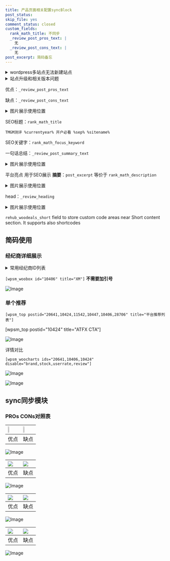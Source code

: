 ```yaml
---
title: 产品页面相关配置syncBlock
post_status: 
skip_file: yes
comment_status: closed
custom_fields:
  rank_math_title: 不同步
  _review_post_pros_text: |
    无
  _review_post_cons_text: |
    无
post_excerpt: 简码备忘
---
```

<details><summary>wordpress多站点无法新建站点</summary>

<li>和报错需要清理cookies一样的原因</li>
<li>wp-config.php里面<code>define( 'SUBDOMAIN_INSTALL', false );//子域名安装</code></li>
<li>新建子站点是用<code>define( 'SUBDOMAIN_INSTALL', true);//子域名安装</code> 完成以后，改成<code>false</code></li>
</details>

<details><summary>站点升级和相关版本问题</summary>

<p>wordpress：5.9.9
woocommerce：7.5.1
出现问题的地方：主题选项里面>><strong>Product layout >>compact style</strong></p>
<p>如何出现没有用过的字段 导致无法保存。先导出配置 然后进行修改，后面再次恢复即可。</p>
<p>出现部分字段无法显示时，需要返回默认布局后，对产品进行保存就好了。</p>
<p></p>
</details>

优点：`_review_post_pros_text`

缺点：`_review_post_cons_text`

<details><summary>图片展示使用位置</summary>

<img src="https://prod-files-secure.s3.us-west-2.amazonaws.com/39ed1227-6d7d-4570-be36-9ccd4a2c4241/f51d3d83-55d4-4bdf-9604-f37ec77ab556/Untitled.png?X-Amz-Algorithm=AWS4-HMAC-SHA256&X-Amz-Content-Sha256=UNSIGNED-PAYLOAD&X-Amz-Credential=ASIAZI2LB466U7FDYODE%2F20250429%2Fus-west-2%2Fs3%2Faws4_request&X-Amz-Date=20250429T045527Z&X-Amz-Expires=3600&X-Amz-Security-Token=IQoJb3JpZ2luX2VjEO3%2F%2F%2F%2F%2F%2F%2F%2F%2F%2FwEaCXVzLXdlc3QtMiJGMEQCIHMhASzYS%2BXkA%2Bh7ZSRDiPSj9pPqYS4gEP4q3QRyZPTkAiABG25SF2VSewyr6Lme0U4RtVDVkFnI72KRGeAzuaY4jSqIBAiG%2F%2F%2F%2F%2F%2F%2F%2F%2F%2F8BEAAaDDYzNzQyMzE4MzgwNSIMClw9Myov%2Fe0BzzaTKtwD0kYKofozCz2YPbgXdTYMJ1sSYJBrF9f66HBQ%2Fy2U4HbCkzlgMO4WYiwZITAg%2FQ8W4GDbFrb4OzVWZkwMExRF%2BYf6gFXuvfyXxgYXYXNhShA%2B3EE4ET3WsWQv9l2zqF1HgzNA9SCzDXz37naDAwKD4mjBN3H6jmWsTK9B2lbi3iXWv%2FcLnkS8ile8kHsjgKepgnDeZp7Ojz9xPnNtF05apxkeM3RzJY2lwXjXtqHHgmAoxxpd6BC0Axrf%2Bod%2BwlJ57qDN2q341VZReJIzSTFKC26rXXDQSrr7iZj0i0wX3oGWGlsuw6IqDETBwOrKojRuXwDCmHHh2hvMSlwS6pMCw7j9oCSNzurpFas7R5YDH2Y7GlOfQAEfzhFXSs%2Fb4OErXS0fuLbIH79zVWUHQRVRl%2FWEBI6muMld0RTes43RJjiMzIqXHmiPqX%2FSYCcv26unVggoOH7vbzjz8tPDfbMp4OaenUz2Mw3mzSG2DypBtIOr2gw561psSnk%2BeqQsybkOfvnOUf0rsTWv%2FJQ%2F1mxQnjChf69LQH77fzOKfGb%2F3YwXQT9cA1PhiapSa0rqRvFtESunN16a%2B6DqLShpNCrB1RKIIg79qAl4ekOWR5XCbdBXkDps1wlYRcSK%2FE4w7LPBwAY6pgF%2Ffeo1D1AEWIr8OD4XdLkST%2Bo9mX344nznObotzAXu9TA4mfSXtFjVSxNSr6OWaUThvRL07FlIOGKrPDcXkwUGsXXEklgG51emYP6cH0TS93VnP%2BT6X973HLuvtRxj4ssx3x3MRB6vTJC3OHNQhqiehJT2DyFxQvvJz2BwdA9gy%2B4kP0%2BwyvA52kKRJ0ssGwd2e06PiM%2FzV%2BHxEN2xfq8ywMPfoASc&X-Amz-Signature=8e4536408978e767aebff6bf67278810db9094d10724000646961d1ec7467033&X-Amz-SignedHeaders=host&x-id=GetObject" alt="Image">
</details>

SEO标题：`rank_math_title`

`TMGM测评 %currentyear% 开户必看 %sep% %sitename%`

SEO关键字：`rank_math_focus_keyword`

一句话总结：`_review_post_summary_text`

<details><summary>图片展示使用位置</summary>

<img src="https://prod-files-secure.s3.us-west-2.amazonaws.com/39ed1227-6d7d-4570-be36-9ccd4a2c4241/4b96a922-296c-4f4e-8630-d1c870cbce01/Untitled.png?X-Amz-Algorithm=AWS4-HMAC-SHA256&X-Amz-Content-Sha256=UNSIGNED-PAYLOAD&X-Amz-Credential=ASIAZI2LB466YMRFSXVQ%2F20250429%2Fus-west-2%2Fs3%2Faws4_request&X-Amz-Date=20250429T045528Z&X-Amz-Expires=3600&X-Amz-Security-Token=IQoJb3JpZ2luX2VjEO3%2F%2F%2F%2F%2F%2F%2F%2F%2F%2FwEaCXVzLXdlc3QtMiJIMEYCIQDV9FJx6Yu%2FnZF6BFFNvLKPx41dPc%2Ffvg4xSIKCxBjlzwIhAINN8Cq5sYyjUHAW0xKvyb2lP8vqWEddBrSsWD8qa%2BxzKogECIb%2F%2F%2F%2F%2F%2F%2F%2F%2F%2FwEQABoMNjM3NDIzMTgzODA1IgzMSV1ShSrx1rvVjuQq3ANc%2B8BFuo%2FYt8541KYmgF711VSiAB10k9UzdyYLy%2BlXoXEsNkHxxe3dDglVnZqszuL4qRS0LiRLC7G6YKe%2FKEsWFLtBQOOtlV2B%2FPQ%2FYQ%2B800gwYe%2BB5ZFECbJxCMgQNlp5z7uYiJq%2F7GlKE2TcHvhwGxAqxYrlekKhMrZTJJecGIzxqHLeO%2BGkTIaPKXZPoHyn2Pb6OZSF5Wr94AHRoOlqP6fJ2SRfyzfiocvporFO%2FxQppUVZ%2FywzoVeNvcJGzVWG1Y6dfaPUz2ii0SSOgkMs2HdELfv0TYyZCaUDkpbe62XvKQVB15BH18Y6B3QoepRYer2yFkP%2FuIw5yWEr8Tr32MzW09vdmshkXhR%2FUeVnChOur3tLsWaYyLCtVijnOne9JchKh9dZUdQSWqCSB2ZiV3RFP7WIPLwH4oqhtIQIxKr5%2Bo3gcWdmTMvf%2FNfIkZzfse5FNFKI6jXPAizZRs4KFLpoMW3Q75jm97JN17M95r0s7mNbQjoohUohXfBu5v775%2BhzmH%2BnTAZOA8X%2FPz0kBTDXdfKjDC6DZBl%2B4nn2fEvXC9%2FRnrNjBB2ju8Obom67HFwSwSB2nehCqxLDNuYgOLDRD8JaUbzpHy%2BkDE%2BFm3lPm6DTDkpiV%2ByeUDDWs8HABjqkAfSGh0Q0FW08drTU3EKyynL3wb8Zcdjd0SgUkh1rQoFplpKTkjORDv%2BdU5OidFc9%2FIdGUyYWn9W8wFaxKGmmHt1CwfeYhzBzClAWPmIlPTT%2BrbRoZkclmht3SYEHpxpNOCviMZ218T6%2FtgJvXlpl7ANfgR%2BmDP2LHhv4ZJdFM4xhSbMSMS%2FsB2oqG2Xk4%2F3QF3YmhaMc0gxLowo0YwEucLM%2BnTq5&X-Amz-Signature=4459ea87f2968c0a0fa5aee98934c8dea856b264342965d2f050008a931cd193&X-Amz-SignedHeaders=host&x-id=GetObject" alt="Image">
</details>

平台亮点 用于SEO展示 **摘要**：`post_excerpt`  等价于 `rank_math_description`

<details><summary>图片展示使用位置</summary>

<img src="https://prod-files-secure.s3.us-west-2.amazonaws.com/39ed1227-6d7d-4570-be36-9ccd4a2c4241/1ee11f63-b60a-4dfe-a7a7-d58ff23b5d88/Untitled.png?X-Amz-Algorithm=AWS4-HMAC-SHA256&X-Amz-Content-Sha256=UNSIGNED-PAYLOAD&X-Amz-Credential=ASIAZI2LB466URFUKE3G%2F20250429%2Fus-west-2%2Fs3%2Faws4_request&X-Amz-Date=20250429T045528Z&X-Amz-Expires=3600&X-Amz-Security-Token=IQoJb3JpZ2luX2VjEO3%2F%2F%2F%2F%2F%2F%2F%2F%2F%2FwEaCXVzLXdlc3QtMiJIMEYCIQD78TBMTiWvxoKE8b9b05OC6IUOd4J4s8UhICtBJWEHBwIhAJr1eehtMqsEjjlLvGg11mt0OfRoNglbs5jFV6EZCXvnKogECIb%2F%2F%2F%2F%2F%2F%2F%2F%2F%2FwEQABoMNjM3NDIzMTgzODA1Igx3IcDEpg%2BiOviT0I4q3AO2cUTHBvXd1pcTDSj6Tb21pu1o2yQ%2FJ%2B7nPvs8x2bAHL%2FgM%2FUyo4zf%2FWLciTPDhunXSGhE9ZnXxsmgSz3C8WsmG7u%2Bcl%2FrOB3PVqeEGYIQfMVuMm%2FYjFjF%2FCsVAKLyRJFt1FAPeJlj%2F29Fq9Pnt57nFF1GVdulgLSSOsPRP1VyR3KQsqG2kL6UDI7QHBDMUddseHSLAf%2FOFVKL3xd44YbtrtOb3Uo12ICKr%2FxfsLhTqjH5ZEh3UwmoyVa1V8UPwPDitlfYldZAXH0B7ewQN%2B%2BCL99cPZDfKLYKT6MUi9uGQZb7GSas9NyjGC20hLRs1JzaEF%2FquW0VByvSZcQPURGO4dBi%2BbSRuUQMRnwIfL2c2kEd1LRlzz3Vcm6GRoo7tBCG3oKIU8Ka%2BP9tnzvcGQVvnIBAXOfQTUz0lKdx6TBJMBRQXTlPEe3nwZf8tKLWw74fNAOdeJ%2B8J0NsaLHxSTTiH4APKOtjTAR8Aw7kM2HRcrZLA3pMrr1WBTxx24clq1ITSzKmGfZ76BUlVfcMcp4IjgeWl1wGrC5iZMRW%2BgAgmZMl15Pp33w1%2FIJiY6rMA39IAg0MgROyuTTM62YfKLO%2BskZcZKIjoRh0qbXqfztt0PJa27rytgi%2B2y9EJzDBtMHABjqkAYNgmhAg87bT7IK%2B2R7%2BZamgdMU5QF%2FYz7nurxfLHSU4ppwme1ZzKKJrWaBGV8%2FUzxZBCw0TrxEtGhcHA7uLF1%2BiqvUFHXaDppiW3bZqeTWH1%2FEG0gCHeh5IGh15vtItBlJEJhyy6TB9LhZgscVEiR9uvwE1TQ9l9aZfuoCFBO8iSeYucq57XrqIpxihbacR15Pun9klW%2B%2FsjNRK8%2F13wdwOTvzb&X-Amz-Signature=e603fc86f7e59210b45ddd81f659829cde30ac4e19f292bd6deb81734f2a126e&X-Amz-SignedHeaders=host&x-id=GetObject" alt="Image">
<img src="https://prod-files-secure.s3.us-west-2.amazonaws.com/39ed1227-6d7d-4570-be36-9ccd4a2c4241/ad4118b5-78d8-4fbe-801e-3b29b5d99c01/Untitled.png?X-Amz-Algorithm=AWS4-HMAC-SHA256&X-Amz-Content-Sha256=UNSIGNED-PAYLOAD&X-Amz-Credential=ASIAZI2LB466URFUKE3G%2F20250429%2Fus-west-2%2Fs3%2Faws4_request&X-Amz-Date=20250429T045528Z&X-Amz-Expires=3600&X-Amz-Security-Token=IQoJb3JpZ2luX2VjEO3%2F%2F%2F%2F%2F%2F%2F%2F%2F%2FwEaCXVzLXdlc3QtMiJIMEYCIQD78TBMTiWvxoKE8b9b05OC6IUOd4J4s8UhICtBJWEHBwIhAJr1eehtMqsEjjlLvGg11mt0OfRoNglbs5jFV6EZCXvnKogECIb%2F%2F%2F%2F%2F%2F%2F%2F%2F%2FwEQABoMNjM3NDIzMTgzODA1Igx3IcDEpg%2BiOviT0I4q3AO2cUTHBvXd1pcTDSj6Tb21pu1o2yQ%2FJ%2B7nPvs8x2bAHL%2FgM%2FUyo4zf%2FWLciTPDhunXSGhE9ZnXxsmgSz3C8WsmG7u%2Bcl%2FrOB3PVqeEGYIQfMVuMm%2FYjFjF%2FCsVAKLyRJFt1FAPeJlj%2F29Fq9Pnt57nFF1GVdulgLSSOsPRP1VyR3KQsqG2kL6UDI7QHBDMUddseHSLAf%2FOFVKL3xd44YbtrtOb3Uo12ICKr%2FxfsLhTqjH5ZEh3UwmoyVa1V8UPwPDitlfYldZAXH0B7ewQN%2B%2BCL99cPZDfKLYKT6MUi9uGQZb7GSas9NyjGC20hLRs1JzaEF%2FquW0VByvSZcQPURGO4dBi%2BbSRuUQMRnwIfL2c2kEd1LRlzz3Vcm6GRoo7tBCG3oKIU8Ka%2BP9tnzvcGQVvnIBAXOfQTUz0lKdx6TBJMBRQXTlPEe3nwZf8tKLWw74fNAOdeJ%2B8J0NsaLHxSTTiH4APKOtjTAR8Aw7kM2HRcrZLA3pMrr1WBTxx24clq1ITSzKmGfZ76BUlVfcMcp4IjgeWl1wGrC5iZMRW%2BgAgmZMl15Pp33w1%2FIJiY6rMA39IAg0MgROyuTTM62YfKLO%2BskZcZKIjoRh0qbXqfztt0PJa27rytgi%2B2y9EJzDBtMHABjqkAYNgmhAg87bT7IK%2B2R7%2BZamgdMU5QF%2FYz7nurxfLHSU4ppwme1ZzKKJrWaBGV8%2FUzxZBCw0TrxEtGhcHA7uLF1%2BiqvUFHXaDppiW3bZqeTWH1%2FEG0gCHeh5IGh15vtItBlJEJhyy6TB9LhZgscVEiR9uvwE1TQ9l9aZfuoCFBO8iSeYucq57XrqIpxihbacR15Pun9klW%2B%2FsjNRK8%2F13wdwOTvzb&X-Amz-Signature=cf5eba594ccf9ba7a73c1b57644b85ec5d39b1adeb9f3f59f6a36c64b60a17a3&X-Amz-SignedHeaders=host&x-id=GetObject" alt="Image">
<img src="https://prod-files-secure.s3.us-west-2.amazonaws.com/39ed1227-6d7d-4570-be36-9ccd4a2c4241/a38cf7c9-a79c-4b64-9e94-13589fe0758b/Untitled.png?X-Amz-Algorithm=AWS4-HMAC-SHA256&X-Amz-Content-Sha256=UNSIGNED-PAYLOAD&X-Amz-Credential=ASIAZI2LB466URFUKE3G%2F20250429%2Fus-west-2%2Fs3%2Faws4_request&X-Amz-Date=20250429T045528Z&X-Amz-Expires=3600&X-Amz-Security-Token=IQoJb3JpZ2luX2VjEO3%2F%2F%2F%2F%2F%2F%2F%2F%2F%2FwEaCXVzLXdlc3QtMiJIMEYCIQD78TBMTiWvxoKE8b9b05OC6IUOd4J4s8UhICtBJWEHBwIhAJr1eehtMqsEjjlLvGg11mt0OfRoNglbs5jFV6EZCXvnKogECIb%2F%2F%2F%2F%2F%2F%2F%2F%2F%2FwEQABoMNjM3NDIzMTgzODA1Igx3IcDEpg%2BiOviT0I4q3AO2cUTHBvXd1pcTDSj6Tb21pu1o2yQ%2FJ%2B7nPvs8x2bAHL%2FgM%2FUyo4zf%2FWLciTPDhunXSGhE9ZnXxsmgSz3C8WsmG7u%2Bcl%2FrOB3PVqeEGYIQfMVuMm%2FYjFjF%2FCsVAKLyRJFt1FAPeJlj%2F29Fq9Pnt57nFF1GVdulgLSSOsPRP1VyR3KQsqG2kL6UDI7QHBDMUddseHSLAf%2FOFVKL3xd44YbtrtOb3Uo12ICKr%2FxfsLhTqjH5ZEh3UwmoyVa1V8UPwPDitlfYldZAXH0B7ewQN%2B%2BCL99cPZDfKLYKT6MUi9uGQZb7GSas9NyjGC20hLRs1JzaEF%2FquW0VByvSZcQPURGO4dBi%2BbSRuUQMRnwIfL2c2kEd1LRlzz3Vcm6GRoo7tBCG3oKIU8Ka%2BP9tnzvcGQVvnIBAXOfQTUz0lKdx6TBJMBRQXTlPEe3nwZf8tKLWw74fNAOdeJ%2B8J0NsaLHxSTTiH4APKOtjTAR8Aw7kM2HRcrZLA3pMrr1WBTxx24clq1ITSzKmGfZ76BUlVfcMcp4IjgeWl1wGrC5iZMRW%2BgAgmZMl15Pp33w1%2FIJiY6rMA39IAg0MgROyuTTM62YfKLO%2BskZcZKIjoRh0qbXqfztt0PJa27rytgi%2B2y9EJzDBtMHABjqkAYNgmhAg87bT7IK%2B2R7%2BZamgdMU5QF%2FYz7nurxfLHSU4ppwme1ZzKKJrWaBGV8%2FUzxZBCw0TrxEtGhcHA7uLF1%2BiqvUFHXaDppiW3bZqeTWH1%2FEG0gCHeh5IGh15vtItBlJEJhyy6TB9LhZgscVEiR9uvwE1TQ9l9aZfuoCFBO8iSeYucq57XrqIpxihbacR15Pun9klW%2B%2FsjNRK8%2F13wdwOTvzb&X-Amz-Signature=a47d2c875846964b096ba3c881b7909c9ea68dd8737c1f59b8b9116140601678&X-Amz-SignedHeaders=host&x-id=GetObject" alt="Image">
<img src="https://prod-files-secure.s3.us-west-2.amazonaws.com/39ed1227-6d7d-4570-be36-9ccd4a2c4241/7da6fc1e-d2ac-42ae-8c75-cb5749aa18f6/Untitled.png?X-Amz-Algorithm=AWS4-HMAC-SHA256&X-Amz-Content-Sha256=UNSIGNED-PAYLOAD&X-Amz-Credential=ASIAZI2LB466URFUKE3G%2F20250429%2Fus-west-2%2Fs3%2Faws4_request&X-Amz-Date=20250429T045528Z&X-Amz-Expires=3600&X-Amz-Security-Token=IQoJb3JpZ2luX2VjEO3%2F%2F%2F%2F%2F%2F%2F%2F%2F%2FwEaCXVzLXdlc3QtMiJIMEYCIQD78TBMTiWvxoKE8b9b05OC6IUOd4J4s8UhICtBJWEHBwIhAJr1eehtMqsEjjlLvGg11mt0OfRoNglbs5jFV6EZCXvnKogECIb%2F%2F%2F%2F%2F%2F%2F%2F%2F%2FwEQABoMNjM3NDIzMTgzODA1Igx3IcDEpg%2BiOviT0I4q3AO2cUTHBvXd1pcTDSj6Tb21pu1o2yQ%2FJ%2B7nPvs8x2bAHL%2FgM%2FUyo4zf%2FWLciTPDhunXSGhE9ZnXxsmgSz3C8WsmG7u%2Bcl%2FrOB3PVqeEGYIQfMVuMm%2FYjFjF%2FCsVAKLyRJFt1FAPeJlj%2F29Fq9Pnt57nFF1GVdulgLSSOsPRP1VyR3KQsqG2kL6UDI7QHBDMUddseHSLAf%2FOFVKL3xd44YbtrtOb3Uo12ICKr%2FxfsLhTqjH5ZEh3UwmoyVa1V8UPwPDitlfYldZAXH0B7ewQN%2B%2BCL99cPZDfKLYKT6MUi9uGQZb7GSas9NyjGC20hLRs1JzaEF%2FquW0VByvSZcQPURGO4dBi%2BbSRuUQMRnwIfL2c2kEd1LRlzz3Vcm6GRoo7tBCG3oKIU8Ka%2BP9tnzvcGQVvnIBAXOfQTUz0lKdx6TBJMBRQXTlPEe3nwZf8tKLWw74fNAOdeJ%2B8J0NsaLHxSTTiH4APKOtjTAR8Aw7kM2HRcrZLA3pMrr1WBTxx24clq1ITSzKmGfZ76BUlVfcMcp4IjgeWl1wGrC5iZMRW%2BgAgmZMl15Pp33w1%2FIJiY6rMA39IAg0MgROyuTTM62YfKLO%2BskZcZKIjoRh0qbXqfztt0PJa27rytgi%2B2y9EJzDBtMHABjqkAYNgmhAg87bT7IK%2B2R7%2BZamgdMU5QF%2FYz7nurxfLHSU4ppwme1ZzKKJrWaBGV8%2FUzxZBCw0TrxEtGhcHA7uLF1%2BiqvUFHXaDppiW3bZqeTWH1%2FEG0gCHeh5IGh15vtItBlJEJhyy6TB9LhZgscVEiR9uvwE1TQ9l9aZfuoCFBO8iSeYucq57XrqIpxihbacR15Pun9klW%2B%2FsjNRK8%2F13wdwOTvzb&X-Amz-Signature=cd39f07af9a3b134823404dacd8621499135488318d7b6007560f66f22d115d2&X-Amz-SignedHeaders=host&x-id=GetObject" alt="Image">
<img src="https://prod-files-secure.s3.us-west-2.amazonaws.com/39ed1227-6d7d-4570-be36-9ccd4a2c4241/7e97f40a-eaee-47f5-b2f9-475f96808fa7/Untitled.png?X-Amz-Algorithm=AWS4-HMAC-SHA256&X-Amz-Content-Sha256=UNSIGNED-PAYLOAD&X-Amz-Credential=ASIAZI2LB466URFUKE3G%2F20250429%2Fus-west-2%2Fs3%2Faws4_request&X-Amz-Date=20250429T045528Z&X-Amz-Expires=3600&X-Amz-Security-Token=IQoJb3JpZ2luX2VjEO3%2F%2F%2F%2F%2F%2F%2F%2F%2F%2FwEaCXVzLXdlc3QtMiJIMEYCIQD78TBMTiWvxoKE8b9b05OC6IUOd4J4s8UhICtBJWEHBwIhAJr1eehtMqsEjjlLvGg11mt0OfRoNglbs5jFV6EZCXvnKogECIb%2F%2F%2F%2F%2F%2F%2F%2F%2F%2FwEQABoMNjM3NDIzMTgzODA1Igx3IcDEpg%2BiOviT0I4q3AO2cUTHBvXd1pcTDSj6Tb21pu1o2yQ%2FJ%2B7nPvs8x2bAHL%2FgM%2FUyo4zf%2FWLciTPDhunXSGhE9ZnXxsmgSz3C8WsmG7u%2Bcl%2FrOB3PVqeEGYIQfMVuMm%2FYjFjF%2FCsVAKLyRJFt1FAPeJlj%2F29Fq9Pnt57nFF1GVdulgLSSOsPRP1VyR3KQsqG2kL6UDI7QHBDMUddseHSLAf%2FOFVKL3xd44YbtrtOb3Uo12ICKr%2FxfsLhTqjH5ZEh3UwmoyVa1V8UPwPDitlfYldZAXH0B7ewQN%2B%2BCL99cPZDfKLYKT6MUi9uGQZb7GSas9NyjGC20hLRs1JzaEF%2FquW0VByvSZcQPURGO4dBi%2BbSRuUQMRnwIfL2c2kEd1LRlzz3Vcm6GRoo7tBCG3oKIU8Ka%2BP9tnzvcGQVvnIBAXOfQTUz0lKdx6TBJMBRQXTlPEe3nwZf8tKLWw74fNAOdeJ%2B8J0NsaLHxSTTiH4APKOtjTAR8Aw7kM2HRcrZLA3pMrr1WBTxx24clq1ITSzKmGfZ76BUlVfcMcp4IjgeWl1wGrC5iZMRW%2BgAgmZMl15Pp33w1%2FIJiY6rMA39IAg0MgROyuTTM62YfKLO%2BskZcZKIjoRh0qbXqfztt0PJa27rytgi%2B2y9EJzDBtMHABjqkAYNgmhAg87bT7IK%2B2R7%2BZamgdMU5QF%2FYz7nurxfLHSU4ppwme1ZzKKJrWaBGV8%2FUzxZBCw0TrxEtGhcHA7uLF1%2BiqvUFHXaDppiW3bZqeTWH1%2FEG0gCHeh5IGh15vtItBlJEJhyy6TB9LhZgscVEiR9uvwE1TQ9l9aZfuoCFBO8iSeYucq57XrqIpxihbacR15Pun9klW%2B%2FsjNRK8%2F13wdwOTvzb&X-Amz-Signature=3bd352e2d3ce770605907a426ce8339e7d33a2d97abe4ebb73867be58ab1614e&X-Amz-SignedHeaders=host&x-id=GetObject" alt="Image">
</details>

head：`_review_heading`

<details><summary>图片展示使用位置</summary>

<img src="https://prod-files-secure.s3.us-west-2.amazonaws.com/39ed1227-6d7d-4570-be36-9ccd4a2c4241/3a4650ad-9887-415c-889a-edd51fa54f27/Untitled.png?X-Amz-Algorithm=AWS4-HMAC-SHA256&X-Amz-Content-Sha256=UNSIGNED-PAYLOAD&X-Amz-Credential=ASIAZI2LB466WW56VHID%2F20250429%2Fus-west-2%2Fs3%2Faws4_request&X-Amz-Date=20250429T045528Z&X-Amz-Expires=3600&X-Amz-Security-Token=IQoJb3JpZ2luX2VjEO3%2F%2F%2F%2F%2F%2F%2F%2F%2F%2FwEaCXVzLXdlc3QtMiJGMEQCIAcqEJfhs77qmPeY72cPcm%2F0R2ZSzM8l4LE1FIzkFXCmAiAVf8uTFVxux5F7d8nSXNL9fqKNpi9zcEhp3Ev0JKuUpiqIBAiG%2F%2F%2F%2F%2F%2F%2F%2F%2F%2F8BEAAaDDYzNzQyMzE4MzgwNSIMT30aEjMBxcMnpF%2BCKtwDMTUWxNi%2Fzkk%2BBWqOPGXvt4DhcCF3MG9aH5GuvVkpPb6KDEkb2F5wyTCaAdtTmp6hhf1S8%2BreHLZMmvkKB9LMENtqUkOv0VvyVf1ygtn35wARV15AE746GDbSTmDjVxfrQ15ag5UDo7%2BQ%2B1F9%2BONwjt0pvUq3RPAXSEgGAa%2BlQCNsv34wqFTx9I1iVQDaoJIjAEgY%2By0ltvVyg8qfOeeLBeKFvrS6AOsrBw%2BCKfAW%2FhezQAxE%2BvfniYuj%2BMdhGz7nKayGmxAo3J1V24Ow9IpbZRQl2iRpb%2FX0J1k17z1BrFx%2BlBXsdG8cJM4uO0k8GIlWtQ2AZBqZOIZI0fZ4lddrcvh7yTWRnjDsYd5z96BvUFNAzB6nuWS%2FPrTVCl5iUKvuTlTkquzmmv0SL33v0rWnsTmzbeGGh%2BiUHpNMmPq4i6rCLWu3tJWKtvVd2jRu9QPQZTMlhXvRDjK%2Bsl8KOKo%2FNi0l3BC8NCgsV3N%2FTgl2FFLYulbTQ2WqrP5h8hDhoeS3AV2Ga%2B5jrFgTsrbksdbCLSXV25PaA%2FSeSl2pRpfbN%2BjItoamrEhzqz8tj%2BtguGqln%2BEVTAlEwhCLwW2%2Fr3hmBv9vmc0gsbjfUtpLtpUZR2FLgrqG0L6GTwXfEYkwq7TBwAY6pgEqsJvtRv%2BXlV2fCWmecba67jhJfN0iisAmdCrc2ngpHFcvJpQYEXM8LlEg1ROIVajDWBKDpJ47kXRcBgC%2B1VXwHWdlm5GYBsCpLIb6hnWFFAQ3JKt1N1l9qmM%2FLsLfA5ZvUJSPnhtwgSEgJqhk%2B42pz9lChjRTs9lD9kYlbqgL6uwoy5qDHUEpIwkqHUCUdkdaxeyYkb6loZ7iOgwQ66OehgdHtCMg&X-Amz-Signature=0622c5412b1a2682cd78c03da63b8cbe2fa769224bbc96308020281b5809c353&X-Amz-SignedHeaders=host&x-id=GetObject" alt="Image">
</details>

`rehub_woodeals_short`	field to store custom code areas near Short content section. It supports also shortcodes



## 简码使用

### 经纪商详细展示

<details><summary>常用经纪商ID列表</summary>

<pre><code class="php">嘉盛 ===> 20641  [wpsm_woobox id="20641" title="嘉盛"]
易信easymarkets ===> 11542  [wpsm_woobox id="11542" title="易信easymarkets"]
ATFX外汇 ===> 10424  [wpsm_woobox id="10424" title="ATFX"]
XM ===> 10406  [wpsm_woobox id="10406" title="XM"]
TMGM ===> 29622  [wpsm_woobox id="29622" title="TMGM"]
HYCM ===> 10447  [wpsm_woobox id="10447" title="HYCM"]
fpmarkets澳福外汇 ===> 20639  [wpsm_woobox id="20639" title="fpmarkets澳福外汇"]</code></pre>
</details>

`[wpsm_woobox id="10406" title="XM"]` **不需要加引号**

![Image](https://prod-files-secure.s3.us-west-2.amazonaws.com/39ed1227-6d7d-4570-be36-9ccd4a2c4241/4f898f9d-0fa7-4e43-acd3-ac6bc7be575a/Untitled.png?X-Amz-Algorithm=AWS4-HMAC-SHA256&X-Amz-Content-Sha256=UNSIGNED-PAYLOAD&X-Amz-Credential=ASIAZI2LB4667P5OZSQS%2F20250429%2Fus-west-2%2Fs3%2Faws4_request&X-Amz-Date=20250429T045523Z&X-Amz-Expires=3600&X-Amz-Security-Token=IQoJb3JpZ2luX2VjEO3%2F%2F%2F%2F%2F%2F%2F%2F%2F%2FwEaCXVzLXdlc3QtMiJGMEQCIGYb5E6huyAOzKB9NMYb3lCtnBXoyQL4MVIZMYrscbbsAiA0ayEFt91u68YggtlOSNbvx6Me%2BfMINZ90Weu3x7ZHOSqIBAiG%2F%2F%2F%2F%2F%2F%2F%2F%2F%2F8BEAAaDDYzNzQyMzE4MzgwNSIM67u4b1cEa9B6mpeiKtwDeueW0UECROzIJJc0GWtrBHy%2BvJvNPZI7bRnGwNttUML3%2Fvzb4ygIPgm8GttrEqWDEAIdA2az0H%2B1nkQd05UPWbElFiX1B4KaukHPMbW1bjRJjDQEU5sfSLw09tNtV9mu5htz3ZmR19g5ZdqBjCqT%2BwUxGUuhE519aVOK%2FBXfuBBZmtM3zBDoKN7quC5iIfvTO%2B3neuVryUTzal5tTRAzeDCZQPixwY0jX1xNU4cI4AfeFwdpX%2BcWjFlAg06pwxnr6KaGmiYcVVXZEPVq9V5hcJGqGXE2KBeMl8ECzvaOyPeSHRYzbv4b3xZU7b0vmhKvKLu5wOwfFB%2B1CkotMfepjnNvF5Kh4uhPSlwNfahDpOEX0TGSP1KVgfLQEeqz%2Fkso59a6j%2F0pqxoIdFUNZ5zqlnr8KGCnLSufjnTGcz5COI80Uvvop6RpdW4Y66jqf8Vy7r%2FxLdfpMV%2FtyPj9AH5Qx6aVOE18wNEFuo3oFxvMQBkcBaRovFvdB28z9qPAgK%2Fnr25MGg5yHhbPBI0D5Tuki5znqQiaSpD9YusSxJlppVOravNuRByMj6diKloi3D9OuzuzDxPCdcCOednuhMi4fvTJEcz%2FmZTtawyF0%2B1CF4WMT8kTqe8XRCNZeakwrbTBwAY6pgHxv6qIwelzgqt8g7n7s7ZDf1WZUPz%2B6y%2Btk3nXL8zMOofVRH9%2FbKVFhrIwFGB%2Bt4og7%2B%2BWWvpsSb%2Bo5%2B0Whaq3ceXWGH0lL3amVmaHC0LfvdyubTGx4F50EF709qcshK9%2F%2F7BpggJ82GqH8%2B131JJxRszTM2lX%2FGktHzKTGvdqxaqj5%2BdiG8fSdQnJfmT%2BuGsdSJjFkWMhM4sNDBZdFmjhxLkdOxjs&X-Amz-Signature=c281f66db8b89a5ea325f74a2e7a1d50cf540d3bec007fb1a2a72f67f8164653&X-Amz-SignedHeaders=host&x-id=GetObject)

### 单个推荐
`[wpsm_top postid="20641,10424,11542,10447,10406,28706" title="平台推荐列表"]`

[wpsm_top postid="10424" title="ATFX CTA"]

![Image](https://prod-files-secure.s3.us-west-2.amazonaws.com/39ed1227-6d7d-4570-be36-9ccd4a2c4241/5ac620dc-51a8-48b6-b55d-91f47299193c/Untitled.png?X-Amz-Algorithm=AWS4-HMAC-SHA256&X-Amz-Content-Sha256=UNSIGNED-PAYLOAD&X-Amz-Credential=ASIAZI2LB4667P5OZSQS%2F20250429%2Fus-west-2%2Fs3%2Faws4_request&X-Amz-Date=20250429T045523Z&X-Amz-Expires=3600&X-Amz-Security-Token=IQoJb3JpZ2luX2VjEO3%2F%2F%2F%2F%2F%2F%2F%2F%2F%2FwEaCXVzLXdlc3QtMiJGMEQCIGYb5E6huyAOzKB9NMYb3lCtnBXoyQL4MVIZMYrscbbsAiA0ayEFt91u68YggtlOSNbvx6Me%2BfMINZ90Weu3x7ZHOSqIBAiG%2F%2F%2F%2F%2F%2F%2F%2F%2F%2F8BEAAaDDYzNzQyMzE4MzgwNSIM67u4b1cEa9B6mpeiKtwDeueW0UECROzIJJc0GWtrBHy%2BvJvNPZI7bRnGwNttUML3%2Fvzb4ygIPgm8GttrEqWDEAIdA2az0H%2B1nkQd05UPWbElFiX1B4KaukHPMbW1bjRJjDQEU5sfSLw09tNtV9mu5htz3ZmR19g5ZdqBjCqT%2BwUxGUuhE519aVOK%2FBXfuBBZmtM3zBDoKN7quC5iIfvTO%2B3neuVryUTzal5tTRAzeDCZQPixwY0jX1xNU4cI4AfeFwdpX%2BcWjFlAg06pwxnr6KaGmiYcVVXZEPVq9V5hcJGqGXE2KBeMl8ECzvaOyPeSHRYzbv4b3xZU7b0vmhKvKLu5wOwfFB%2B1CkotMfepjnNvF5Kh4uhPSlwNfahDpOEX0TGSP1KVgfLQEeqz%2Fkso59a6j%2F0pqxoIdFUNZ5zqlnr8KGCnLSufjnTGcz5COI80Uvvop6RpdW4Y66jqf8Vy7r%2FxLdfpMV%2FtyPj9AH5Qx6aVOE18wNEFuo3oFxvMQBkcBaRovFvdB28z9qPAgK%2Fnr25MGg5yHhbPBI0D5Tuki5znqQiaSpD9YusSxJlppVOravNuRByMj6diKloi3D9OuzuzDxPCdcCOednuhMi4fvTJEcz%2FmZTtawyF0%2B1CF4WMT8kTqe8XRCNZeakwrbTBwAY6pgHxv6qIwelzgqt8g7n7s7ZDf1WZUPz%2B6y%2Btk3nXL8zMOofVRH9%2FbKVFhrIwFGB%2Bt4og7%2B%2BWWvpsSb%2Bo5%2B0Whaq3ceXWGH0lL3amVmaHC0LfvdyubTGx4F50EF709qcshK9%2F%2F7BpggJ82GqH8%2B131JJxRszTM2lX%2FGktHzKTGvdqxaqj5%2BdiG8fSdQnJfmT%2BuGsdSJjFkWMhM4sNDBZdFmjhxLkdOxjs&X-Amz-Signature=874d96786e4ef7669933aeed5dafc9d32efe8b2381fcce0e47a803b0939f1b62&X-Amz-SignedHeaders=host&x-id=GetObject)

详情对比

`[wpsm_woocharts ids="20641,10406,10424" disable="brand,stock,userrate,review"]`

![Image](https://prod-files-secure.s3.us-west-2.amazonaws.com/39ed1227-6d7d-4570-be36-9ccd4a2c4241/bf3ba45f-b9f3-4295-8aef-b4a495fd25f4/Untitled.png?X-Amz-Algorithm=AWS4-HMAC-SHA256&X-Amz-Content-Sha256=UNSIGNED-PAYLOAD&X-Amz-Credential=ASIAZI2LB4667P5OZSQS%2F20250429%2Fus-west-2%2Fs3%2Faws4_request&X-Amz-Date=20250429T045523Z&X-Amz-Expires=3600&X-Amz-Security-Token=IQoJb3JpZ2luX2VjEO3%2F%2F%2F%2F%2F%2F%2F%2F%2F%2FwEaCXVzLXdlc3QtMiJGMEQCIGYb5E6huyAOzKB9NMYb3lCtnBXoyQL4MVIZMYrscbbsAiA0ayEFt91u68YggtlOSNbvx6Me%2BfMINZ90Weu3x7ZHOSqIBAiG%2F%2F%2F%2F%2F%2F%2F%2F%2F%2F8BEAAaDDYzNzQyMzE4MzgwNSIM67u4b1cEa9B6mpeiKtwDeueW0UECROzIJJc0GWtrBHy%2BvJvNPZI7bRnGwNttUML3%2Fvzb4ygIPgm8GttrEqWDEAIdA2az0H%2B1nkQd05UPWbElFiX1B4KaukHPMbW1bjRJjDQEU5sfSLw09tNtV9mu5htz3ZmR19g5ZdqBjCqT%2BwUxGUuhE519aVOK%2FBXfuBBZmtM3zBDoKN7quC5iIfvTO%2B3neuVryUTzal5tTRAzeDCZQPixwY0jX1xNU4cI4AfeFwdpX%2BcWjFlAg06pwxnr6KaGmiYcVVXZEPVq9V5hcJGqGXE2KBeMl8ECzvaOyPeSHRYzbv4b3xZU7b0vmhKvKLu5wOwfFB%2B1CkotMfepjnNvF5Kh4uhPSlwNfahDpOEX0TGSP1KVgfLQEeqz%2Fkso59a6j%2F0pqxoIdFUNZ5zqlnr8KGCnLSufjnTGcz5COI80Uvvop6RpdW4Y66jqf8Vy7r%2FxLdfpMV%2FtyPj9AH5Qx6aVOE18wNEFuo3oFxvMQBkcBaRovFvdB28z9qPAgK%2Fnr25MGg5yHhbPBI0D5Tuki5znqQiaSpD9YusSxJlppVOravNuRByMj6diKloi3D9OuzuzDxPCdcCOednuhMi4fvTJEcz%2FmZTtawyF0%2B1CF4WMT8kTqe8XRCNZeakwrbTBwAY6pgHxv6qIwelzgqt8g7n7s7ZDf1WZUPz%2B6y%2Btk3nXL8zMOofVRH9%2FbKVFhrIwFGB%2Bt4og7%2B%2BWWvpsSb%2Bo5%2B0Whaq3ceXWGH0lL3amVmaHC0LfvdyubTGx4F50EF709qcshK9%2F%2F7BpggJ82GqH8%2B131JJxRszTM2lX%2FGktHzKTGvdqxaqj5%2BdiG8fSdQnJfmT%2BuGsdSJjFkWMhM4sNDBZdFmjhxLkdOxjs&X-Amz-Signature=06468176cca1cfbe89b016a23b5cb48feee84b0a341fafe424eae41b20ad58cf&X-Amz-SignedHeaders=host&x-id=GetObject)

![Image](https://prod-files-secure.s3.us-west-2.amazonaws.com/39ed1227-6d7d-4570-be36-9ccd4a2c4241/30bc56ef-f383-4b48-9768-2ebc9e436ec0/Untitled.png?X-Amz-Algorithm=AWS4-HMAC-SHA256&X-Amz-Content-Sha256=UNSIGNED-PAYLOAD&X-Amz-Credential=ASIAZI2LB4667P5OZSQS%2F20250429%2Fus-west-2%2Fs3%2Faws4_request&X-Amz-Date=20250429T045523Z&X-Amz-Expires=3600&X-Amz-Security-Token=IQoJb3JpZ2luX2VjEO3%2F%2F%2F%2F%2F%2F%2F%2F%2F%2FwEaCXVzLXdlc3QtMiJGMEQCIGYb5E6huyAOzKB9NMYb3lCtnBXoyQL4MVIZMYrscbbsAiA0ayEFt91u68YggtlOSNbvx6Me%2BfMINZ90Weu3x7ZHOSqIBAiG%2F%2F%2F%2F%2F%2F%2F%2F%2F%2F8BEAAaDDYzNzQyMzE4MzgwNSIM67u4b1cEa9B6mpeiKtwDeueW0UECROzIJJc0GWtrBHy%2BvJvNPZI7bRnGwNttUML3%2Fvzb4ygIPgm8GttrEqWDEAIdA2az0H%2B1nkQd05UPWbElFiX1B4KaukHPMbW1bjRJjDQEU5sfSLw09tNtV9mu5htz3ZmR19g5ZdqBjCqT%2BwUxGUuhE519aVOK%2FBXfuBBZmtM3zBDoKN7quC5iIfvTO%2B3neuVryUTzal5tTRAzeDCZQPixwY0jX1xNU4cI4AfeFwdpX%2BcWjFlAg06pwxnr6KaGmiYcVVXZEPVq9V5hcJGqGXE2KBeMl8ECzvaOyPeSHRYzbv4b3xZU7b0vmhKvKLu5wOwfFB%2B1CkotMfepjnNvF5Kh4uhPSlwNfahDpOEX0TGSP1KVgfLQEeqz%2Fkso59a6j%2F0pqxoIdFUNZ5zqlnr8KGCnLSufjnTGcz5COI80Uvvop6RpdW4Y66jqf8Vy7r%2FxLdfpMV%2FtyPj9AH5Qx6aVOE18wNEFuo3oFxvMQBkcBaRovFvdB28z9qPAgK%2Fnr25MGg5yHhbPBI0D5Tuki5znqQiaSpD9YusSxJlppVOravNuRByMj6diKloi3D9OuzuzDxPCdcCOednuhMi4fvTJEcz%2FmZTtawyF0%2B1CF4WMT8kTqe8XRCNZeakwrbTBwAY6pgHxv6qIwelzgqt8g7n7s7ZDf1WZUPz%2B6y%2Btk3nXL8zMOofVRH9%2FbKVFhrIwFGB%2Bt4og7%2B%2BWWvpsSb%2Bo5%2B0Whaq3ceXWGH0lL3amVmaHC0LfvdyubTGx4F50EF709qcshK9%2F%2F7BpggJ82GqH8%2B131JJxRszTM2lX%2FGktHzKTGvdqxaqj5%2BdiG8fSdQnJfmT%2BuGsdSJjFkWMhM4sNDBZdFmjhxLkdOxjs&X-Amz-Signature=2fde15ec923929151f9d15a8926abf752c4008e32a61486cdcdca9722262e358&X-Amz-SignedHeaders=host&x-id=GetObject)

## sync同步模块

### PROs CONs对照表

| <img src="https://cdn.ifttt.fun/gh/jarlin8/OSS@main/icons/customize/pros.svg" height="auto" width="37.3%"> | <img src="https://cdn.ifttt.fun/gh/jarlin8/OSS@main/icons/customize/cons.svg" height="auto" width="28.8%"> |
| :--- | :--- |
| 优点 | 缺点 |

![Image](https://prod-files-secure.s3.us-west-2.amazonaws.com/39ed1227-6d7d-4570-be36-9ccd4a2c4241/8742b755-dfb5-4004-9a5f-d6e561664bd8/Untitled.png?X-Amz-Algorithm=AWS4-HMAC-SHA256&X-Amz-Content-Sha256=UNSIGNED-PAYLOAD&X-Amz-Credential=ASIAZI2LB4667P5OZSQS%2F20250429%2Fus-west-2%2Fs3%2Faws4_request&X-Amz-Date=20250429T045523Z&X-Amz-Expires=3600&X-Amz-Security-Token=IQoJb3JpZ2luX2VjEO3%2F%2F%2F%2F%2F%2F%2F%2F%2F%2FwEaCXVzLXdlc3QtMiJGMEQCIGYb5E6huyAOzKB9NMYb3lCtnBXoyQL4MVIZMYrscbbsAiA0ayEFt91u68YggtlOSNbvx6Me%2BfMINZ90Weu3x7ZHOSqIBAiG%2F%2F%2F%2F%2F%2F%2F%2F%2F%2F8BEAAaDDYzNzQyMzE4MzgwNSIM67u4b1cEa9B6mpeiKtwDeueW0UECROzIJJc0GWtrBHy%2BvJvNPZI7bRnGwNttUML3%2Fvzb4ygIPgm8GttrEqWDEAIdA2az0H%2B1nkQd05UPWbElFiX1B4KaukHPMbW1bjRJjDQEU5sfSLw09tNtV9mu5htz3ZmR19g5ZdqBjCqT%2BwUxGUuhE519aVOK%2FBXfuBBZmtM3zBDoKN7quC5iIfvTO%2B3neuVryUTzal5tTRAzeDCZQPixwY0jX1xNU4cI4AfeFwdpX%2BcWjFlAg06pwxnr6KaGmiYcVVXZEPVq9V5hcJGqGXE2KBeMl8ECzvaOyPeSHRYzbv4b3xZU7b0vmhKvKLu5wOwfFB%2B1CkotMfepjnNvF5Kh4uhPSlwNfahDpOEX0TGSP1KVgfLQEeqz%2Fkso59a6j%2F0pqxoIdFUNZ5zqlnr8KGCnLSufjnTGcz5COI80Uvvop6RpdW4Y66jqf8Vy7r%2FxLdfpMV%2FtyPj9AH5Qx6aVOE18wNEFuo3oFxvMQBkcBaRovFvdB28z9qPAgK%2Fnr25MGg5yHhbPBI0D5Tuki5znqQiaSpD9YusSxJlppVOravNuRByMj6diKloi3D9OuzuzDxPCdcCOednuhMi4fvTJEcz%2FmZTtawyF0%2B1CF4WMT8kTqe8XRCNZeakwrbTBwAY6pgHxv6qIwelzgqt8g7n7s7ZDf1WZUPz%2B6y%2Btk3nXL8zMOofVRH9%2FbKVFhrIwFGB%2Bt4og7%2B%2BWWvpsSb%2Bo5%2B0Whaq3ceXWGH0lL3amVmaHC0LfvdyubTGx4F50EF709qcshK9%2F%2F7BpggJ82GqH8%2B131JJxRszTM2lX%2FGktHzKTGvdqxaqj5%2BdiG8fSdQnJfmT%2BuGsdSJjFkWMhM4sNDBZdFmjhxLkdOxjs&X-Amz-Signature=7b52b7e88238cb585ef74c29ddc841deff81fc013c0177733ed077bcc0d8fb0f&X-Amz-SignedHeaders=host&x-id=GetObject)

| <img src="https://cdn.ifttt.fun/gh/jarlin8/OSS@main/icons/customize/pros1.svg" height="auto"> | <img src="https://cdn.ifttt.fun/gh/jarlin8/OSS@main/icons/customize/cons1.svg" height="auto"> |
| :--- | :--- |
| 优点 | 缺点 |

![Image](https://prod-files-secure.s3.us-west-2.amazonaws.com/39ed1227-6d7d-4570-be36-9ccd4a2c4241/806358f8-c9c4-4e17-bb35-c6c76a5397a5/Untitled.png?X-Amz-Algorithm=AWS4-HMAC-SHA256&X-Amz-Content-Sha256=UNSIGNED-PAYLOAD&X-Amz-Credential=ASIAZI2LB4667P5OZSQS%2F20250429%2Fus-west-2%2Fs3%2Faws4_request&X-Amz-Date=20250429T045523Z&X-Amz-Expires=3600&X-Amz-Security-Token=IQoJb3JpZ2luX2VjEO3%2F%2F%2F%2F%2F%2F%2F%2F%2F%2FwEaCXVzLXdlc3QtMiJGMEQCIGYb5E6huyAOzKB9NMYb3lCtnBXoyQL4MVIZMYrscbbsAiA0ayEFt91u68YggtlOSNbvx6Me%2BfMINZ90Weu3x7ZHOSqIBAiG%2F%2F%2F%2F%2F%2F%2F%2F%2F%2F8BEAAaDDYzNzQyMzE4MzgwNSIM67u4b1cEa9B6mpeiKtwDeueW0UECROzIJJc0GWtrBHy%2BvJvNPZI7bRnGwNttUML3%2Fvzb4ygIPgm8GttrEqWDEAIdA2az0H%2B1nkQd05UPWbElFiX1B4KaukHPMbW1bjRJjDQEU5sfSLw09tNtV9mu5htz3ZmR19g5ZdqBjCqT%2BwUxGUuhE519aVOK%2FBXfuBBZmtM3zBDoKN7quC5iIfvTO%2B3neuVryUTzal5tTRAzeDCZQPixwY0jX1xNU4cI4AfeFwdpX%2BcWjFlAg06pwxnr6KaGmiYcVVXZEPVq9V5hcJGqGXE2KBeMl8ECzvaOyPeSHRYzbv4b3xZU7b0vmhKvKLu5wOwfFB%2B1CkotMfepjnNvF5Kh4uhPSlwNfahDpOEX0TGSP1KVgfLQEeqz%2Fkso59a6j%2F0pqxoIdFUNZ5zqlnr8KGCnLSufjnTGcz5COI80Uvvop6RpdW4Y66jqf8Vy7r%2FxLdfpMV%2FtyPj9AH5Qx6aVOE18wNEFuo3oFxvMQBkcBaRovFvdB28z9qPAgK%2Fnr25MGg5yHhbPBI0D5Tuki5znqQiaSpD9YusSxJlppVOravNuRByMj6diKloi3D9OuzuzDxPCdcCOednuhMi4fvTJEcz%2FmZTtawyF0%2B1CF4WMT8kTqe8XRCNZeakwrbTBwAY6pgHxv6qIwelzgqt8g7n7s7ZDf1WZUPz%2B6y%2Btk3nXL8zMOofVRH9%2FbKVFhrIwFGB%2Bt4og7%2B%2BWWvpsSb%2Bo5%2B0Whaq3ceXWGH0lL3amVmaHC0LfvdyubTGx4F50EF709qcshK9%2F%2F7BpggJ82GqH8%2B131JJxRszTM2lX%2FGktHzKTGvdqxaqj5%2BdiG8fSdQnJfmT%2BuGsdSJjFkWMhM4sNDBZdFmjhxLkdOxjs&X-Amz-Signature=b0724acb230d07dcfe798214e7347a63bfbc53b983b8dd84522e922fd379bf32&X-Amz-SignedHeaders=host&x-id=GetObject)

| <img src="https://cdn.ifttt.fun/gh/jarlin8/OSS@main/icons/customize/pros2.svg" height="auto"> | <img src="https://cdn.ifttt.fun/gh/jarlin8/OSS@main/icons/customize/cons2.svg" height="auto"> |
| :--- | :--- |
| 优点 | 缺点 |

![Image](https://prod-files-secure.s3.us-west-2.amazonaws.com/39ed1227-6d7d-4570-be36-9ccd4a2c4241/a9245ec9-70dd-4005-b534-0d54315fc5f3/Untitled.png?X-Amz-Algorithm=AWS4-HMAC-SHA256&X-Amz-Content-Sha256=UNSIGNED-PAYLOAD&X-Amz-Credential=ASIAZI2LB4667P5OZSQS%2F20250429%2Fus-west-2%2Fs3%2Faws4_request&X-Amz-Date=20250429T045523Z&X-Amz-Expires=3600&X-Amz-Security-Token=IQoJb3JpZ2luX2VjEO3%2F%2F%2F%2F%2F%2F%2F%2F%2F%2FwEaCXVzLXdlc3QtMiJGMEQCIGYb5E6huyAOzKB9NMYb3lCtnBXoyQL4MVIZMYrscbbsAiA0ayEFt91u68YggtlOSNbvx6Me%2BfMINZ90Weu3x7ZHOSqIBAiG%2F%2F%2F%2F%2F%2F%2F%2F%2F%2F8BEAAaDDYzNzQyMzE4MzgwNSIM67u4b1cEa9B6mpeiKtwDeueW0UECROzIJJc0GWtrBHy%2BvJvNPZI7bRnGwNttUML3%2Fvzb4ygIPgm8GttrEqWDEAIdA2az0H%2B1nkQd05UPWbElFiX1B4KaukHPMbW1bjRJjDQEU5sfSLw09tNtV9mu5htz3ZmR19g5ZdqBjCqT%2BwUxGUuhE519aVOK%2FBXfuBBZmtM3zBDoKN7quC5iIfvTO%2B3neuVryUTzal5tTRAzeDCZQPixwY0jX1xNU4cI4AfeFwdpX%2BcWjFlAg06pwxnr6KaGmiYcVVXZEPVq9V5hcJGqGXE2KBeMl8ECzvaOyPeSHRYzbv4b3xZU7b0vmhKvKLu5wOwfFB%2B1CkotMfepjnNvF5Kh4uhPSlwNfahDpOEX0TGSP1KVgfLQEeqz%2Fkso59a6j%2F0pqxoIdFUNZ5zqlnr8KGCnLSufjnTGcz5COI80Uvvop6RpdW4Y66jqf8Vy7r%2FxLdfpMV%2FtyPj9AH5Qx6aVOE18wNEFuo3oFxvMQBkcBaRovFvdB28z9qPAgK%2Fnr25MGg5yHhbPBI0D5Tuki5znqQiaSpD9YusSxJlppVOravNuRByMj6diKloi3D9OuzuzDxPCdcCOednuhMi4fvTJEcz%2FmZTtawyF0%2B1CF4WMT8kTqe8XRCNZeakwrbTBwAY6pgHxv6qIwelzgqt8g7n7s7ZDf1WZUPz%2B6y%2Btk3nXL8zMOofVRH9%2FbKVFhrIwFGB%2Bt4og7%2B%2BWWvpsSb%2Bo5%2B0Whaq3ceXWGH0lL3amVmaHC0LfvdyubTGx4F50EF709qcshK9%2F%2F7BpggJ82GqH8%2B131JJxRszTM2lX%2FGktHzKTGvdqxaqj5%2BdiG8fSdQnJfmT%2BuGsdSJjFkWMhM4sNDBZdFmjhxLkdOxjs&X-Amz-Signature=df7acdce18290b8e69a0f6ba4eeda8b2c09b3c73d06fdbff3eed55b38377a9b0&X-Amz-SignedHeaders=host&x-id=GetObject)

| <img src="https://cdn.ifttt.fun/gh/jarlin8/OSS@main/icons/customize/pros3.svg" height="auto"> | <img src="https://cdn.ifttt.fun/gh/jarlin8/OSS@main/icons/customize/cons3.svg" height="auto"> |
| :--- | :--- |
| 优点 | 缺点 |

![Image](https://prod-files-secure.s3.us-west-2.amazonaws.com/39ed1227-6d7d-4570-be36-9ccd4a2c4241/e1e580a2-2e5c-4780-9ff4-19c318fc2284/Untitled.png?X-Amz-Algorithm=AWS4-HMAC-SHA256&X-Amz-Content-Sha256=UNSIGNED-PAYLOAD&X-Amz-Credential=ASIAZI2LB4667P5OZSQS%2F20250429%2Fus-west-2%2Fs3%2Faws4_request&X-Amz-Date=20250429T045523Z&X-Amz-Expires=3600&X-Amz-Security-Token=IQoJb3JpZ2luX2VjEO3%2F%2F%2F%2F%2F%2F%2F%2F%2F%2FwEaCXVzLXdlc3QtMiJGMEQCIGYb5E6huyAOzKB9NMYb3lCtnBXoyQL4MVIZMYrscbbsAiA0ayEFt91u68YggtlOSNbvx6Me%2BfMINZ90Weu3x7ZHOSqIBAiG%2F%2F%2F%2F%2F%2F%2F%2F%2F%2F8BEAAaDDYzNzQyMzE4MzgwNSIM67u4b1cEa9B6mpeiKtwDeueW0UECROzIJJc0GWtrBHy%2BvJvNPZI7bRnGwNttUML3%2Fvzb4ygIPgm8GttrEqWDEAIdA2az0H%2B1nkQd05UPWbElFiX1B4KaukHPMbW1bjRJjDQEU5sfSLw09tNtV9mu5htz3ZmR19g5ZdqBjCqT%2BwUxGUuhE519aVOK%2FBXfuBBZmtM3zBDoKN7quC5iIfvTO%2B3neuVryUTzal5tTRAzeDCZQPixwY0jX1xNU4cI4AfeFwdpX%2BcWjFlAg06pwxnr6KaGmiYcVVXZEPVq9V5hcJGqGXE2KBeMl8ECzvaOyPeSHRYzbv4b3xZU7b0vmhKvKLu5wOwfFB%2B1CkotMfepjnNvF5Kh4uhPSlwNfahDpOEX0TGSP1KVgfLQEeqz%2Fkso59a6j%2F0pqxoIdFUNZ5zqlnr8KGCnLSufjnTGcz5COI80Uvvop6RpdW4Y66jqf8Vy7r%2FxLdfpMV%2FtyPj9AH5Qx6aVOE18wNEFuo3oFxvMQBkcBaRovFvdB28z9qPAgK%2Fnr25MGg5yHhbPBI0D5Tuki5znqQiaSpD9YusSxJlppVOravNuRByMj6diKloi3D9OuzuzDxPCdcCOednuhMi4fvTJEcz%2FmZTtawyF0%2B1CF4WMT8kTqe8XRCNZeakwrbTBwAY6pgHxv6qIwelzgqt8g7n7s7ZDf1WZUPz%2B6y%2Btk3nXL8zMOofVRH9%2FbKVFhrIwFGB%2Bt4og7%2B%2BWWvpsSb%2Bo5%2B0Whaq3ceXWGH0lL3amVmaHC0LfvdyubTGx4F50EF709qcshK9%2F%2F7BpggJ82GqH8%2B131JJxRszTM2lX%2FGktHzKTGvdqxaqj5%2BdiG8fSdQnJfmT%2BuGsdSJjFkWMhM4sNDBZdFmjhxLkdOxjs&X-Amz-Signature=307f25e123c1d05fbf326f027405bfe55b7011589c2ab7597b57059b8da32b0d&X-Amz-SignedHeaders=host&x-id=GetObject)